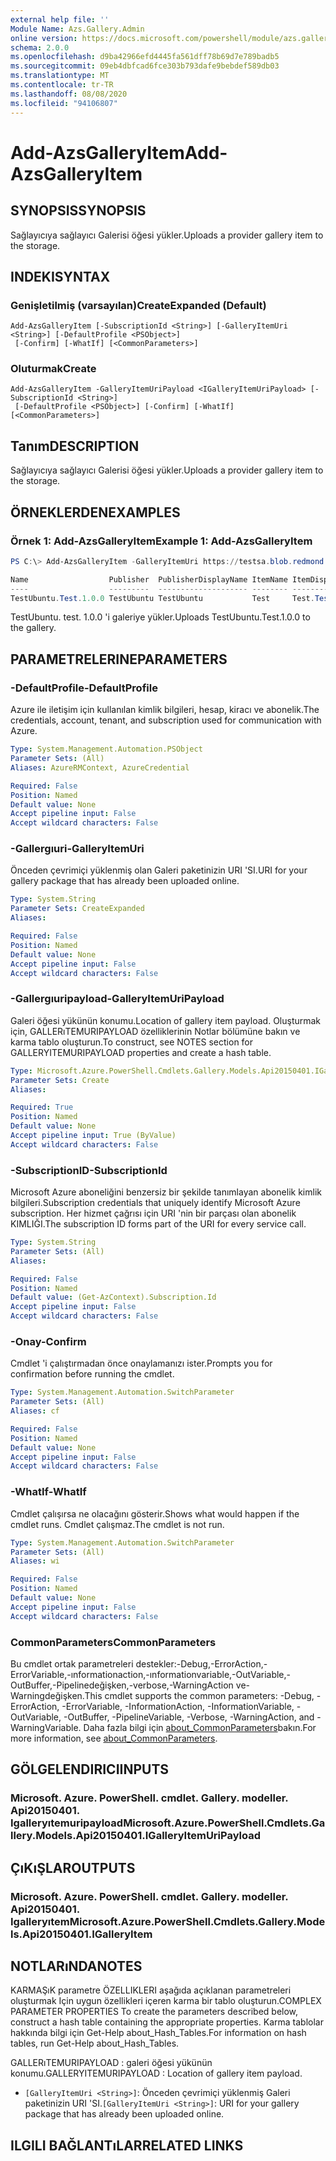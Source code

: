 ```yaml
---
external help file: ''
Module Name: Azs.Gallery.Admin
online version: https://docs.microsoft.com/powershell/module/azs.gallery.admin/add-azsgalleryitem
schema: 2.0.0
ms.openlocfilehash: d9ba42966efd4445fa561dff78b69d7e789badb5
ms.sourcegitcommit: 09eb4dbfcad6fce303b793dafe9bebdef589db03
ms.translationtype: MT
ms.contentlocale: tr-TR
ms.lasthandoff: 08/08/2020
ms.locfileid: "94106807"
---
```

# <span data-ttu-id="d3403-101">Add-AzsGalleryItem</span><span class="sxs-lookup"><span data-stu-id="d3403-101">Add-AzsGalleryItem</span></span>

## <span data-ttu-id="d3403-102">SYNOPSIS</span><span class="sxs-lookup"><span data-stu-id="d3403-102">SYNOPSIS</span></span>
<span data-ttu-id="d3403-103">Sağlayıcıya sağlayıcı Galerisi öğesi yükler.</span><span class="sxs-lookup"><span data-stu-id="d3403-103">Uploads a provider gallery item to the storage.</span></span>

## <span data-ttu-id="d3403-104">INDEKI</span><span class="sxs-lookup"><span data-stu-id="d3403-104">SYNTAX</span></span>

### <span data-ttu-id="d3403-105">Genişletilmiş (varsayılan)</span><span class="sxs-lookup"><span data-stu-id="d3403-105">CreateExpanded (Default)</span></span>
```
Add-AzsGalleryItem [-SubscriptionId <String>] [-GalleryItemUri <String>] [-DefaultProfile <PSObject>]
 [-Confirm] [-WhatIf] [<CommonParameters>]
```

### <span data-ttu-id="d3403-106">Oluturmak</span><span class="sxs-lookup"><span data-stu-id="d3403-106">Create</span></span>
```
Add-AzsGalleryItem -GalleryItemUriPayload <IGalleryItemUriPayload> [-SubscriptionId <String>]
 [-DefaultProfile <PSObject>] [-Confirm] [-WhatIf] [<CommonParameters>]
```

## <span data-ttu-id="d3403-107">Tanım</span><span class="sxs-lookup"><span data-stu-id="d3403-107">DESCRIPTION</span></span>
<span data-ttu-id="d3403-108">Sağlayıcıya sağlayıcı Galerisi öğesi yükler.</span><span class="sxs-lookup"><span data-stu-id="d3403-108">Uploads a provider gallery item to the storage.</span></span>

## <span data-ttu-id="d3403-109">ÖRNEKLERDEN</span><span class="sxs-lookup"><span data-stu-id="d3403-109">EXAMPLES</span></span>

### <span data-ttu-id="d3403-110">Örnek 1: Add-AzsGalleryItem</span><span class="sxs-lookup"><span data-stu-id="d3403-110">Example 1: Add-AzsGalleryItem</span></span>
```powershell
PS C:\> Add-AzsGalleryItem -GalleryItemUri https://testsa.blob.redmond.ext-n35r1010.masd.stbtest.microsoft.com/testsc/TestUbuntu.Test.1.0.0.azpkg

Name                  Publisher  PublisherDisplayName ItemName ItemDisplayName       Version Summary
----                  ---------  -------------------- -------- ---------------       ------- -------
TestUbuntu.Test.1.0.0 TestUbuntu TestUbuntu           Test     Test.TestUbuntu.1.0.0 1.0.0   Create a simple VM

```

<span data-ttu-id="d3403-111">TestUbuntu. test. 1.0.0 'i galeriye yükler.</span><span class="sxs-lookup"><span data-stu-id="d3403-111">Uploads TestUbuntu.Test.1.0.0 to the gallery.</span></span>

## <span data-ttu-id="d3403-112">PARAMETRELERINE</span><span class="sxs-lookup"><span data-stu-id="d3403-112">PARAMETERS</span></span>

### <span data-ttu-id="d3403-113">-DefaultProfile</span><span class="sxs-lookup"><span data-stu-id="d3403-113">-DefaultProfile</span></span>
<span data-ttu-id="d3403-114">Azure ile iletişim için kullanılan kimlik bilgileri, hesap, kiracı ve abonelik.</span><span class="sxs-lookup"><span data-stu-id="d3403-114">The credentials, account, tenant, and subscription used for communication with Azure.</span></span>

```yaml
Type: System.Management.Automation.PSObject
Parameter Sets: (All)
Aliases: AzureRMContext, AzureCredential

Required: False
Position: Named
Default value: None
Accept pipeline input: False
Accept wildcard characters: False

```

### <span data-ttu-id="d3403-115">-Gallergıuri</span><span class="sxs-lookup"><span data-stu-id="d3403-115">-GalleryItemUri</span></span>
<span data-ttu-id="d3403-116">Önceden çevrimiçi yüklenmiş olan Galeri paketinizin URI 'SI.</span><span class="sxs-lookup"><span data-stu-id="d3403-116">URI for your gallery package that has already been uploaded online.</span></span>

```yaml
Type: System.String
Parameter Sets: CreateExpanded
Aliases:

Required: False
Position: Named
Default value: None
Accept pipeline input: False
Accept wildcard characters: False

```

### <span data-ttu-id="d3403-117">-Gallergıuripayload</span><span class="sxs-lookup"><span data-stu-id="d3403-117">-GalleryItemUriPayload</span></span>
<span data-ttu-id="d3403-118">Galeri öğesi yükünün konumu.</span><span class="sxs-lookup"><span data-stu-id="d3403-118">Location of gallery item payload.</span></span>
<span data-ttu-id="d3403-119">Oluşturmak için, GALLERıTEMURIPAYLOAD özelliklerinin Notlar bölümüne bakın ve karma tablo oluşturun.</span><span class="sxs-lookup"><span data-stu-id="d3403-119">To construct, see NOTES section for GALLERYITEMURIPAYLOAD properties and create a hash table.</span></span>

```yaml
Type: Microsoft.Azure.PowerShell.Cmdlets.Gallery.Models.Api20150401.IGalleryItemUriPayload
Parameter Sets: Create
Aliases:

Required: True
Position: Named
Default value: None
Accept pipeline input: True (ByValue)
Accept wildcard characters: False

```

### <span data-ttu-id="d3403-120">-SubscriptionID</span><span class="sxs-lookup"><span data-stu-id="d3403-120">-SubscriptionId</span></span>
<span data-ttu-id="d3403-121">Microsoft Azure aboneliğini benzersiz bir şekilde tanımlayan abonelik kimlik bilgileri.</span><span class="sxs-lookup"><span data-stu-id="d3403-121">Subscription credentials that uniquely identify Microsoft Azure subscription.</span></span>
<span data-ttu-id="d3403-122">Her hizmet çağrısı için URI 'nin bir parçası olan abonelik KIMLIĞI.</span><span class="sxs-lookup"><span data-stu-id="d3403-122">The subscription ID forms part of the URI for every service call.</span></span>

```yaml
Type: System.String
Parameter Sets: (All)
Aliases:

Required: False
Position: Named
Default value: (Get-AzContext).Subscription.Id
Accept pipeline input: False
Accept wildcard characters: False

```

### <span data-ttu-id="d3403-123">-Onay</span><span class="sxs-lookup"><span data-stu-id="d3403-123">-Confirm</span></span>
<span data-ttu-id="d3403-124">Cmdlet 'i çalıştırmadan önce onaylamanızı ister.</span><span class="sxs-lookup"><span data-stu-id="d3403-124">Prompts you for confirmation before running the cmdlet.</span></span>

```yaml
Type: System.Management.Automation.SwitchParameter
Parameter Sets: (All)
Aliases: cf

Required: False
Position: Named
Default value: None
Accept pipeline input: False
Accept wildcard characters: False

```

### <span data-ttu-id="d3403-125">-WhatIf</span><span class="sxs-lookup"><span data-stu-id="d3403-125">-WhatIf</span></span>
<span data-ttu-id="d3403-126">Cmdlet çalışırsa ne olacağını gösterir.</span><span class="sxs-lookup"><span data-stu-id="d3403-126">Shows what would happen if the cmdlet runs.</span></span>
<span data-ttu-id="d3403-127">Cmdlet çalışmaz.</span><span class="sxs-lookup"><span data-stu-id="d3403-127">The cmdlet is not run.</span></span>

```yaml
Type: System.Management.Automation.SwitchParameter
Parameter Sets: (All)
Aliases: wi

Required: False
Position: Named
Default value: None
Accept pipeline input: False
Accept wildcard characters: False

```

### <span data-ttu-id="d3403-128">CommonParameters</span><span class="sxs-lookup"><span data-stu-id="d3403-128">CommonParameters</span></span>
<span data-ttu-id="d3403-129">Bu cmdlet ortak parametreleri destekler:-Debug,-ErrorAction,-ErrorVariable,-ınformationaction,-ınformationvariable,-OutVariable,-OutBuffer,-Pipelinedeğişken,-verbose,-WarningAction ve-Warningdeğişken.</span><span class="sxs-lookup"><span data-stu-id="d3403-129">This cmdlet supports the common parameters: -Debug, -ErrorAction, -ErrorVariable, -InformationAction, -InformationVariable, -OutVariable, -OutBuffer, -PipelineVariable, -Verbose, -WarningAction, and -WarningVariable.</span></span> <span data-ttu-id="d3403-130">Daha fazla bilgi için [about_CommonParameters](http://go.microsoft.com/fwlink/?LinkID=113216)bakın.</span><span class="sxs-lookup"><span data-stu-id="d3403-130">For more information, see [about_CommonParameters](http://go.microsoft.com/fwlink/?LinkID=113216).</span></span>

## <span data-ttu-id="d3403-131">GÖLGELENDIRICI</span><span class="sxs-lookup"><span data-stu-id="d3403-131">INPUTS</span></span>

### <span data-ttu-id="d3403-132">Microsoft. Azure. PowerShell. cmdlet. Gallery. modeller. Api20150401. Igalleryıtemuripayload</span><span class="sxs-lookup"><span data-stu-id="d3403-132">Microsoft.Azure.PowerShell.Cmdlets.Gallery.Models.Api20150401.IGalleryItemUriPayload</span></span>

## <span data-ttu-id="d3403-133">ÇıKıŞLAR</span><span class="sxs-lookup"><span data-stu-id="d3403-133">OUTPUTS</span></span>

### <span data-ttu-id="d3403-134">Microsoft. Azure. PowerShell. cmdlet. Gallery. modeller. Api20150401. Igalleryıtem</span><span class="sxs-lookup"><span data-stu-id="d3403-134">Microsoft.Azure.PowerShell.Cmdlets.Gallery.Models.Api20150401.IGalleryItem</span></span>



## <span data-ttu-id="d3403-135">NOTLARıNDA</span><span class="sxs-lookup"><span data-stu-id="d3403-135">NOTES</span></span>

<span data-ttu-id="d3403-136">KARMAŞıK parametre ÖZELLIKLERI aşağıda açıklanan parametreleri oluşturmak Için uygun özellikleri içeren karma bir tablo oluşturun.</span><span class="sxs-lookup"><span data-stu-id="d3403-136">COMPLEX PARAMETER PROPERTIES To create the parameters described below, construct a hash table containing the appropriate properties.</span></span> <span data-ttu-id="d3403-137">Karma tablolar hakkında bilgi için Get-Help about_Hash_Tables.</span><span class="sxs-lookup"><span data-stu-id="d3403-137">For information on hash tables, run Get-Help about_Hash_Tables.</span></span>

<span data-ttu-id="d3403-138">GALLERıTEMURIPAYLOAD <IGalleryItemUriPayload> : galeri öğesi yükünün konumu.</span><span class="sxs-lookup"><span data-stu-id="d3403-138">GALLERYITEMURIPAYLOAD <IGalleryItemUriPayload>: Location of gallery item payload.</span></span>
  - <span data-ttu-id="d3403-139">`[GalleryItemUri <String>]`: Önceden çevrimiçi yüklenmiş Galeri paketinizin URI 'SI.</span><span class="sxs-lookup"><span data-stu-id="d3403-139">`[GalleryItemUri <String>]`: URI for your gallery package that has already been uploaded online.</span></span>

## <span data-ttu-id="d3403-140">ILGILI BAĞLANTıLAR</span><span class="sxs-lookup"><span data-stu-id="d3403-140">RELATED LINKS</span></span>

